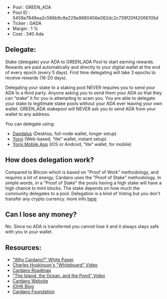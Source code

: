 

* Pool                  : GREEN_ADA 
* Pool ID               : 5459e7848ea2c566b9c8e229a9680456e082dc2c739f20f42066105d
* Ticker                : GADA
* Margin                : 1 %
* Cost                  : 340 Ada


## Delegate:

Stake (delegate) your ADA to GREEN_ADA Pool to start earning rewards. Rewards are paid automatically and directly to your digital wallet at the end of every epoch (every 5 days). First time delegating will take 3 epochs to receive rewards (16-20 days).

Delegating your stake to a staking pool NEVER requires you to send your ADA to a third party.  Anyone asking you to send them your ADA so that they can “stake” it for you is attempting to scam you. You are able to delegate your stake to legitimate stake pools without your ADA ever leaving your own wallet. GREEN_ADA stakepool will NEVER ask you to send ADA from your wallet to any address.

You can delegate using:

* [Daedalus](https://daedaluswallet.io/) (Desktop, full-node wallet, longer setup)
* [Yoroi](https://yoroi-wallet.com/#/) (Web-based, “lite” wallet, instant setup)
* [Yoroi Mobile App](https://apps.apple.com/au/app/emurgos-yoroi-cardano-wallet/id1447326389) (iOS or Android, “lite” wallet, for mobile)

## How does delegation work?

Compared to Bitcoin which is based on "Proof of Work" methodology, and requires a lot of energy, Cardano uses the "Proof of Stake" methodology. In simple words, in a "Proof of Stake" the pools having a high stake will have a high chance to mint blocks. The stake depends on how much the community delegates to a pool. Delegation is a kind of Voting but you don't transfer any crypto currency. more info [here](https://cardano.org/ouroboros#proof-of-stake)


## Can I lose any money?
No. Since no ADA is transferred you cannot lose it and it always stays  safe with you in your wallet.


## Resources:
* ["Why Cardano?" White Paper](https://why.cardano.org/)
* [Charles Hoskinson's "Whiteboard" Video](https://www.youtube.com/watch?v=Ja9D0kpksxw)
* [Cardano Roadmap](https://roadmap.cardano.org/en/)
* ["The Island, the Ocean, and the Pond" Video](https://www.youtube.com/watch?v=k8a6tX53YPs)
* [Cardano Website](https://cardano.org/)
* [IOHK Blog](https://iohk.io/en/blog/posts/page-1/)
* [Cardano Foundation](https://cardanofoundation.org/)
